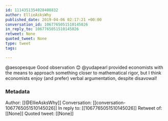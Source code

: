```yaml
---
id: 1114351354028408832
author: EllieAsksWhy
published_date: 2019-04-06 02:17:21 +00:00
conversation_id: 1067765051510145026
in_reply_to: 1067765051510145026
retweet: None
quoted_tweet: None
type: tweet
tags:

---
```


@aesopesque Good observation 😊 @yudapearl provided economists with the means to approach something closer to mathematical rigor, but I think economists enjoy (and prefer) verbal argumentation, despite disavowal!

### Metadata

Author: [[@EllieAsksWhy]]
Conversation: [[conversation-1067765051510145026]]
In reply to: [[1067765051510145026]]
Retweet of: [[None]]
Quoted tweet: [[None]]
